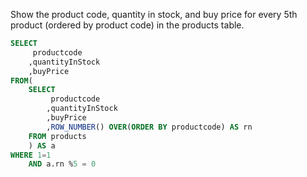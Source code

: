 Show the product code, quantity in stock, and buy price for every 5th product (ordered by product code) in the products table. 
```sql
SELECT
     productcode
    ,quantityInStock
    ,buyPrice
FROM(
    SELECT
         productcode
        ,quantityInStock
        ,buyPrice
        ,ROW_NUMBER() OVER(ORDER BY productcode) AS rn
    FROM products
    ) AS a
WHERE 1=1
    AND a.rn %5 = 0
```
